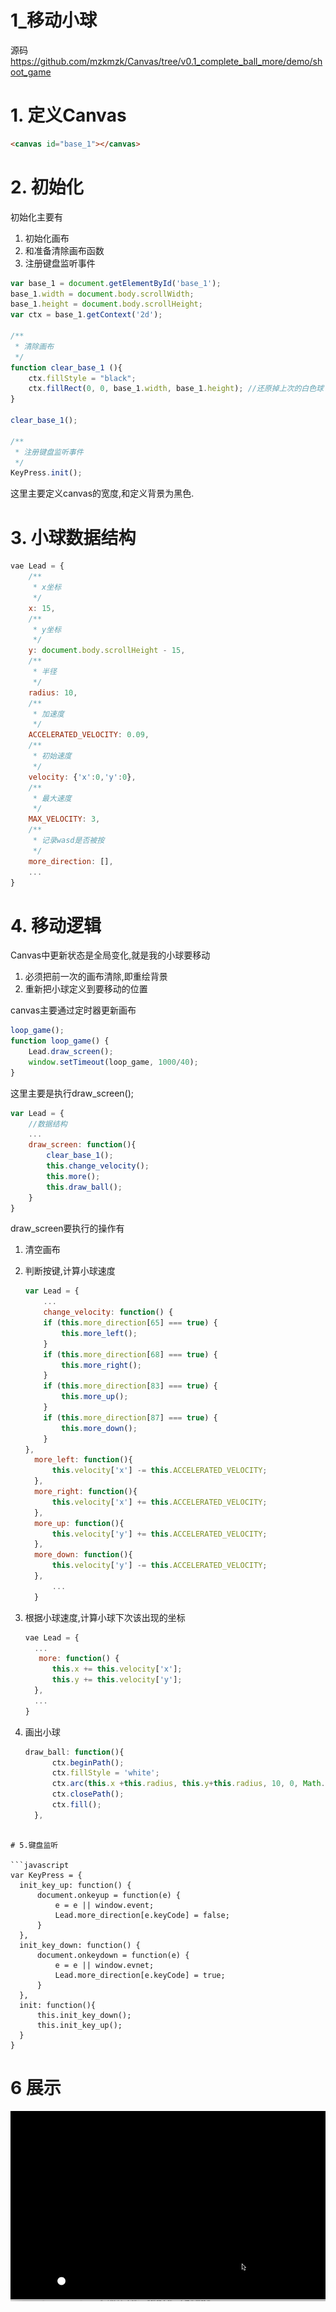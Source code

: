 # 1_移动小球

源码<https://github.com/mzkmzk/Canvas/tree/v0.1_complete_ball_more/demo/shoot_game>

# 1. 定义Canvas
```html
<canvas id="base_1"></canvas>
```
# 2. 初始化

初始化主要有

1. 初始化画布
2. 和准备清除画布函数
3. 注册键盘监听事件

```javascript
var base_1 = document.getElementById('base_1');
base_1.width = document.body.scrollWidth;
base_1.height = document.body.scrollHeight;
var ctx = base_1.getContext('2d');

/**
 * 清除画布
 */
function clear_base_1 (){
    ctx.fillStyle = "black";
    ctx.fillRect(0, 0, base_1.width, base_1.height); //还原掉上次的白色球
}

clear_base_1();

/**
 * 注册键盘监听事件
 */
KeyPress.init();
```

这里主要定义canvas的宽度,和定义背景为黑色.

# 3. 小球数据结构

```javascript
vae Lead = {
    /**
     * x坐标
     */
    x: 15,
    /**
     * y坐标
     */
    y: document.body.scrollHeight - 15,
    /**
     * 半径
     */
    radius: 10,
    /**
     * 加速度
     */
    ACCELERATED_VELOCITY: 0.09,
    /**
     * 初始速度
     */
    velocity: {'x':0,'y':0},
    /**
     * 最大速度
     */
    MAX_VELOCITY: 3,
    /**
     * 记录wasd是否被按
     */
    more_direction: [],
    ...
}
```

# 4. 移动逻辑

Canvas中更新状态是全局变化,就是我的小球要移动

1. 必须把前一次的画布清除,即重绘背景
2. 重新把小球定义到要移动的位置

canvas主要通过定时器更新画布

```javascript
loop_game();
function loop_game() {
    Lead.draw_screen();
    window.setTimeout(loop_game, 1000/40);
}
```

这里主要是执行draw_screen();

```javascript
var Lead = {
    //数据结构
    ...
    draw_screen: function(){
        clear_base_1();
        this.change_velocity();
        this.more();
        this.draw_ball();
    }
}

```

draw_screen要执行的操作有

1. 清空画布
2. 判断按键,计算小球速度

    ```javascript
    var Lead = {
        ...
        change_velocity: function() {
        if (this.more_direction[65] === true) {
            this.more_left();
        }
        if (this.more_direction[68] === true) {
            this.more_right();
        }
        if (this.more_direction[83] === true) {
            this.more_up();
        }
        if (this.more_direction[87] === true) {
            this.more_down();
        }
    },
      more_left: function(){
          this.velocity['x'] -= this.ACCELERATED_VELOCITY;
      },
      more_right: function(){
          this.velocity['x'] += this.ACCELERATED_VELOCITY;
      },
      more_up: function(){
          this.velocity['y'] += this.ACCELERATED_VELOCITY;
      },
      more_down: function(){
          this.velocity['y'] -= this.ACCELERATED_VELOCITY;
      },
          ...
      }
      ```
3. 根据小球速度,计算小球下次该出现的坐标

    ```javascript
    vae Lead = {
      ...
       more: function() {
          this.x += this.velocity['x'];
          this.y += this.velocity['y'];
      },
      ...
    }
    ```
4. 画出小球

    ```javascript
    draw_ball: function(){
          ctx.beginPath();
          ctx.fillStyle = 'white';
          ctx.arc(this.x +this.radius, this.y+this.radius, 10, 0, Math.PI * 2, true);
          ctx.closePath();
          ctx.fill();
      },
  ```

# 5.键盘监听

```javascript
var KeyPress = {
    init_key_up: function() {
        document.onkeyup = function(e) {
            e = e || window.event;
            Lead.more_direction[e.keyCode] = false;
        }
    },
    init_key_down: function() {
        document.onkeydown = function(e) {
            e = e || window.evnet;
            Lead.more_direction[e.keyCode] = true;
        }
    },
    init: function(){
        this.init_key_down();
        this.init_key_up();
    }
}
```

# 6 展示

![移动的小球](ball.gif)



